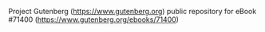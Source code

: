 Project Gutenberg (https://www.gutenberg.org) public repository
for eBook #71400 (https://www.gutenberg.org/ebooks/71400)
